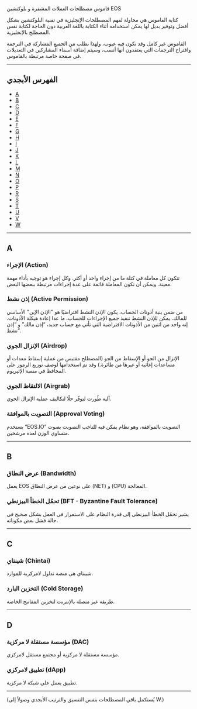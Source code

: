 قاموس مصطلحات العملات المشفرة و بلوكتشين EOS

كتابة القاموس هي محاولة لفهم المصطلحات الإنجليزية في تقنية البلوكتشين بشكل أفضل وتوفير بديل لها يمكن استخدامه أثناء الكتابة باللغة العربية دون الحاجة لكتابة نفس المصطلح بالإنجليزية.

القاموس غير كامل وقد تكون فيه عيوب، ولهذا نطلب من الجميع المشاركة في الترجمة واقتراح الترجمات التي يعتقدون أنها أنسب، وسيتم إضافة أسماء المشاركين في التعديلات في صفحة خاصة مرتبطة بالقاموس.

---

## الفهرس الأبجدي
- [A](#a)
- [B](#b)
- [C](#c)
- [D](#d)
- [E](#e)
- [F](#f)
- [G](#g)
- [H](#h)
- [I](#i)
- [J](#j)
- [K](#k)
- [L](#l)
- [M](#m)
- [N](#n)
- [O](#o)
- [P](#p)
- [R](#r)
- [S](#s)
- [T](#t)
- [U](#u)
- [V](#v)
- [W](#w)

---

## A

### الإجراء (Action)
تتكون كل معاملة في كتلة ما من إجراء واحد أو أكثر. وكل إجراء هو توجيه بأداء مهمة معينة. ويمكن أن تكون المعاملة قائمة على عدة إجراءات مرتبطة ببعضها البعض.

### إذن نشط (Active Permission)
من ضمن بنية أذونات الحساب، يكون الإذن النشط افتراضيًا هو "الإذن الإبن" الأساسي للمالك. يمكن للإذن النشط تنفيذ جميع الإجراءات للحساب، ما عدا إعادة هيكلة الأذونات. إنه واحد من اثنين من الأذونات الافتراضية التي تأتي مع حساب جديد، “إذن مالك” و “إذن نشط”.

### الإنزال الجوي (Airdrop)
الإنزال من الجو أو الإسقاط من الجو (المصطلح مقتبس من عملية إسقاط معدات أو مساعدات إغاثية أو غيرها من طائرة.) وقد تم استخدامها لوصف توزيع الرموز على المحافظ في منصة الإثيريوم.

### الالتقاط الجوي (Airgrab)
آلية طُورت لتوفّر حلًا لتكاليف عملية الإنزال الجوي.

### التصويت بالموافقة (Approval Voting)
يستخدم “EOS.IO” التصويت بالموافقة، وهو نظام يمكن فيه للناخب التصويت بصوت متساوي الوزن لعدة مرشحين.

---

## B

### عرض النطاق (Bandwidth)
يعمل EOS على نوعين من عرض النطاق (NET) و (CPU) المعالجة.

### تحمُل الخطأ البيزنطي (BFT - Byzantine Fault Tolerance)
يشير تحمُل الخطأ البيزنطي إلى قدرة النظام على الاستمرار في العمل بشكل صحيح في حالة فشل بعض مكوناته.

---

## C

### شينتاي (Chintai)
شينتاي هي منصة تداول لامركزية للموارد.

### التخزين البارد (Cold Storage)
طريقة غير متصلة بالإنترنت لتخزين المفاتيح الخاصة.

---

## D

### مؤسسة مستقلة لا مركزية (DAC)
مؤسسة مستقلة لا مركزية أو مجتمع مستقل لامركزي.

### تطبيق لامركزي (dApp)
تطبيق يعمل على شبكة لا مركزية.

---

(يُستكمل باقي المصطلحات بنفس التنسيق والترتيب الأبجدي وصولاً إلى W.)
